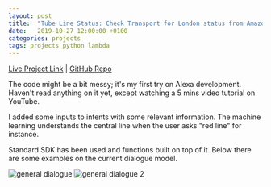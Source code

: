 ```yaml
---
layout: post
title:  "Tube Line Status: Check Transport for London status from Amazon Echo"
date:   2019-10-27 12:00:00 +0100
categories: projects
tags: projects python lambda
---
```

[Live Project Link](https://alexa.amazon.co.uk/spa/index.html#skills/dp/B081LWRNNN) |
[GitHub Repo](https://github.com/gokhj/alexa-tube-line-status)

The code might be a bit messy; it's my first try on Alexa development. Haven't read anything on it yet, except watching a 5 mins video tutorial on YouTube.

I added some inputs to intents with some relevant information. The machine learning understands the central line when the user asks "red line" for instance.

Standard SDK has been used and functions built on top of it. Below there are some examples on the current dialogue model.

![general dialogue](https://camo.githubusercontent.com/f2c3db0759a4ee281dbee2a365fd620871db945f/68747470733a2f2f692e706f7374696d672e63632f676a32527758466d2f696d6167652d3237352e706e67)
![general dialogue 2](https://camo.githubusercontent.com/c611094edb581439058d2530c1a3908608d57c23/68747470733a2f2f692e706f7374696d672e63632f627276684b38626d2f696d6167652d3237362e706e67)